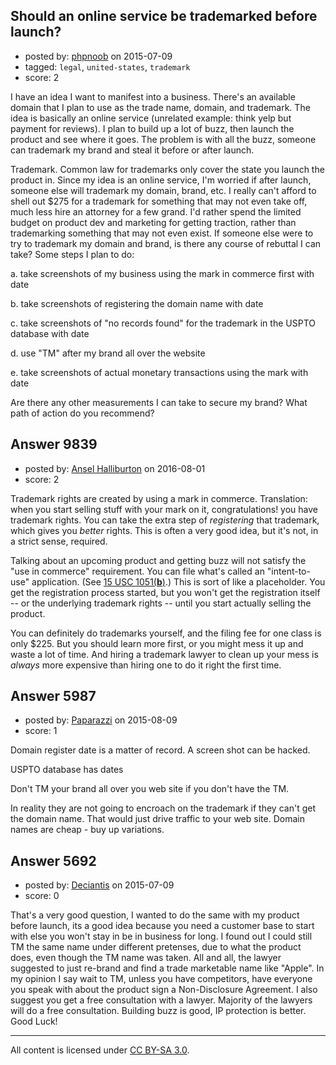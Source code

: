 ## Should an online service be trademarked before launch?

- posted by: [phpnoob](https://stackexchange.com/users/6386035/phpnoob) on 2015-07-09
- tagged: `legal`, `united-states`, `trademark`
- score: 2

I have an idea I want to manifest into a business. There's an available domain that I plan to use as the trade name, domain, and trademark. The idea is basically an online service (unrelated example: think yelp but payment for reviews). I plan to build up a lot of buzz, then launch the product and see where it goes. The problem is with all the buzz, someone can trademark my brand and steal it before or after launch.

Trademark. Common law for trademarks only cover the state you launch the product in. Since my idea is an online service, I'm worried if after launch, someone else will trademark my domain, brand, etc. I really can't afford to shell out $275 for a trademark for something that may not even take off, much less hire an attorney for a few grand. I'd rather spend the limited budget on product dev and marketing for getting traction, rather than trademarking something that may not even exist. If someone else were to try to trademark my domain and brand, is there any course of rebuttal I can take? Some steps I plan to do:

a. take screenshots of my business using the mark in commerce first with date

b. take screenshots of registering the domain name with date

c. take screenshots of "no records found" for the trademark in the USPTO database with date

d. use "TM" after my brand all over the website

e. take screenshots of actual monetary transactions using the mark with date

Are there any other measurements I can take to secure my brand? What path of action do you recommend?


## Answer 9839

- posted by: [Ansel Halliburton](https://stackexchange.com/users/3313301/ansel-halliburton) on 2016-08-01
- score: 2

Trademark rights are created by using a mark in commerce. Translation: when you start selling stuff with your mark on it, congratulations! you have trademark rights. You can take the extra step of *registering* that trademark, which gives you *better* rights. This is often a very good idea, but it's not, in a strict sense, required.

Talking about an upcoming product and getting buzz will not satisfy the "use in commerce" requirement. You can file what's called an "intent-to-use" application. (See [15 USC 1051(**b**)](https://www.law.cornell.edu/uscode/text/15/1051).) This is sort of like a placeholder. You get the registration process started, but you won't get the registration itself -- or the underlying trademark rights -- until you start actually selling the product.

You can definitely do trademarks yourself, and the filing fee for one class is only $225. But you should learn more first, or you might mess it up and waste a lot of time. And hiring a trademark lawyer to clean up your mess is *always* more expensive than hiring one to do it right the first time.


## Answer 5987

- posted by: [Paparazzi](https://stackexchange.com/users/300272/paparazzi) on 2015-08-09
- score: 1

Domain register date is a matter of record.  A screen shot can be hacked. 

USPTO database has dates  

Don't TM your brand all over you web site if you don't have the TM.  

In reality they are not going to encroach on the trademark if they can't get the domain name.  That would just drive traffic to your web site.  Domain names are cheap - buy up variations.




## Answer 5692

- posted by: [Deciantis](https://stackexchange.com/users/5128057/deciantis) on 2015-07-09
- score: 0

That's a very good question, I wanted to do the same with my product before launch, its a good idea because you need a customer base to start with else you won't stay in be in business for long. I found out I could still TM the same name under different pretenses, due to what the product does, even though the TM name was taken. All and all, the lawyer suggested to just re-brand and find a trade marketable name like "Apple". In my opinion I say wait to TM, unless you have competitors, have everyone you speak with about the product sign a Non-Disclosure Agreement. I also suggest you get a free consultation with a lawyer. Majority of the lawyers will do a free consultation. Building buzz is good, IP protection is better. Good Luck!



---

All content is licensed under [CC BY-SA 3.0](https://creativecommons.org/licenses/by-sa/3.0/).
